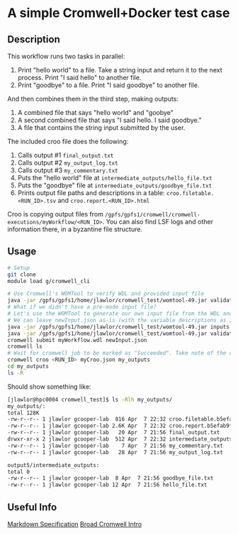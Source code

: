 # A simple Cromwell+Docker test case
## Description
This workflow runs two tasks in parallel:
1. Print "hello world" to a file. Take a string input and return it to the next process. Print "I said hello" to another file.
2. Print "goodbye" to a file. Print "I said goodbye" to another file.

And then combines them in the third step, making outputs:
1. A combined file that says "hello world" and "goobye"
2. A second combined file that says "I said hello. I said goodbye."
3. A file that contains the string input submitted by the user.

The included croo file does the following:
1. Calls output #1 `final_output.txt`
2. Calls output #2 `my_output_log.txt`
3. Calls output #3 `my_commentary.txt`
4. Puts the "hello world" file at `intermediate_outputs/hello_file.txt`
5. Puts the "goodbye" file at `intermediate_outputs/goodbye_file.txt`
6. Prints output file paths and descriptions in a table: `croo.filetable.<RUN_ID>.tsv` and `croo.report.<RUN_ID>.html`

Croo is copying output files from `/gpfs/gpfs1/cromwell/cromwell-executions/myWorkflow/<RUN_ID>`. You can also find LSF logs and other information there, in a byzantine file structure.

## Usage
```bash
# Setup
git clone
module load g/cromwell_cli

# Use Cromwell's WOMTool to verify WDL and provided input file
java -jar /gpfs/gpfs1/home/jlawlor/cromwell_test/womtool-49.jar validate myWorkflow.wdl -i myInput.json
# What if we didn't have a pre-made input file?
# Let's use the WOMTool to generate our own input file from the WDL and validate it
# We can leave newInput.json as-is (with the variable descriptions as input data) or put in values of our own.
java -jar /gpfs/gpfs1/home/jlawlor/cromwell_test/womtool-49.jar inputs myWorkflow.wdl > newInput.json
java -jar /gpfs/gpfs1/home/jlawlor/cromwell_test/womtool-49.jar validate myWorkflow.wdl -i newInput.json
cromwell submit myWorkflow.wdl newInput.json
cromwell ls
# Wait for cromwell job to be marked as "Succeeded". Take note of the cromwell Id from cromwell ls
cromwell croo <RUN_ID> myCroo.json my_outputs
cd my_outputs
ls -R
```
Should show something like:
```bash
[jlawlor@hpc0004 cromwell_test]$ ls -Rlh my_outputs/
my_outputs/:
total 128K
-rw-r--r-- 1 jlawlor gcooper-lab  816 Apr  7 22:32 croo.filetable.b5efab9f-ae1d-482f-b4a1-1d1948968906.tsv
-rw-r--r-- 1 jlawlor gcooper-lab 2.6K Apr  7 22:32 croo.report.b5efab9f-ae1d-482f-b4a1-1d1948968906.html
-rw-r--r-- 1 jlawlor gcooper-lab   20 Apr  7 21:56 final_output.txt
drwxr-xr-x 2 jlawlor gcooper-lab  512 Apr  7 22:32 intermediate_outputs
-rw-r--r-- 1 jlawlor gcooper-lab    7 Apr  7 21:56 my_commentary.txt
-rw-r--r-- 1 jlawlor gcooper-lab   28 Apr  7 21:56 my_output_log.txt

output5/intermediate_outputs:
total 0
-rw-r--r-- 1 jlawlor gcooper-lab  8 Apr  7 21:56 goodbye_file.txt
-rw-r--r-- 1 jlawlor gcooper-lab 12 Apr  7 21:56 hello_file.txt

```

## Useful Info
[Markdown Specification](https://github.com/openwdl/wdl/blob/master/versions/1.0/SPEC.md)
[Broad Cromwell Intro](https://cromwell.readthedocs.io/en/stable/tutorials/FiveMinuteIntro/)
